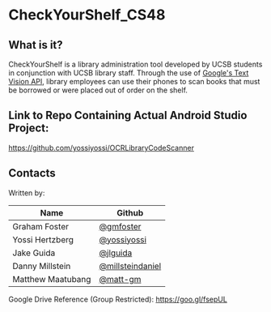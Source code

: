# CheckYourShelf_CS48


## What is it?
CheckYourShelf is a library administration tool developed by UCSB students in conjunction with UCSB library staff. Through the use of [Google's Text Vision API](https://developers.google.com/vision/text-overview), library employees can use their phones to scan books that must be borrowed or were placed out of order on the shelf.

## Link to Repo Containing Actual Android Studio Project:
https://github.com/yossiyossi/OCRLibraryCodeScanner

## Contacts
Written by:  

Name                | Github   
-------------       | -------------    
Graham Foster       | [@gmfoster](https://github.com/gmfoster)             
Yossi Hertzberg     | [@yossiyossi](https://github.com/yossiyossi)             
Jake Guida          | [@jlguida](https://github.com/jlguida)           
Danny Millstein     | [@millsteindaniel](https://github.com/millsteindaniel)   
Matthew Maatubang   | [@matt-gm](https://github.com/matt-gm) 

Google Drive Reference (Group Restricted): https://goo.gl/fsepUL
